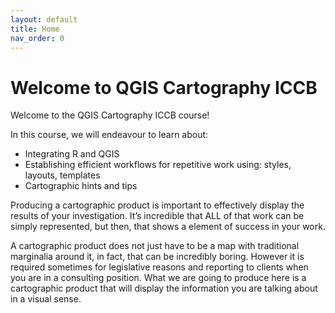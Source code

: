 ```yaml
---
layout: default
title: Home
nav_order: 0
---
```

# Welcome to QGIS Cartography ICCB

Welcome to the QGIS Cartography ICCB course!

In this course, we will endeavour to learn about:
- Integrating R and QGIS
- Establishing efficient workflows for repetitive work using: styles, layouts, templates
- Cartographic hints and tips

Producing a cartographic product is important to effectively display the results of your investigation. It’s incredible that ALL of that work can be simply represented, but then, that shows a element of success in your work.

A cartographic product does not just have to be a map with traditional marginalia around it, in fact, that can be incredibly boring. However it is required sometimes for legislative reasons and reporting to clients when you are in a consulting position. What we are going to produce here is a cartographic product that will display the information you are talking about in a visual sense.
